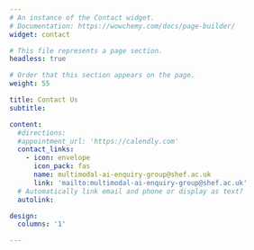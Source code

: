 ```yaml
---
# An instance of the Contact widget.
# Documentation: https://wowchemy.com/docs/page-builder/
widget: contact

# This file represents a page section.
headless: true

# Order that this section appears on the page.
weight: 55

title: Contact Us
subtitle:

content:
  #directions:
  #appointment_url: 'https://calendly.com'
  contact_links:
    - icon: envelope
      icon_pack: fas
      name: multimodal-ai-enquiry-group@shef.ac.uk
      link: 'mailto:multimodal-ai-enquiry-group@shef.ac.uk'
  # Automatically link email and phone or display as text?
  autolink:

design:
  columns: '1'

---
```

